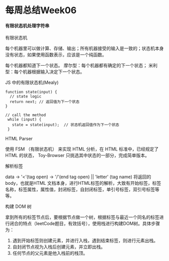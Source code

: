 # 每周总结Week06

#### 有限状态机处理字符串

有限状态机

每个机器里可以做计算、存储、输出；所有机器接受的输入是一致的；状态机本身没有状态，如果使用函数表示，应该是一个纯函数。

每个机器都知道下一个状态。
摩尔型：每个机器都有确定的下一个状态；
米利型：每个机器根据输入决定下一个状态。

JS 中的有限状态机(Mealy)
```
function state(input) {
  // state logic
  return next; // 返回值为下一个状态
}

// call the method
 while (input) {
   state = state(input);  // 状态机返回值作为下一个状态
 }
```

HTML Parser

使用 FSM （有限状态机） 来实现 HTML 分析，在 HTML 标准中，已经规定了 HTML 的状态， Toy-Browser 只挑选其中状态的一部分，完成简单版本。

解析标签

data -> '<'(tag open) -> '/'(end tag open) || 'letter' (tag name) 将返回的body，也就是HTML 文档本身，进行HTML标签的解析，大致有开始标签，标签名称，标签属性，属性值，封闭标签，自封闭标签，单引号标签，双引号标签等等。

构建 DOM 树

拿到所有的标签节点后，要根据节点做一个树，根据标签与最近一个同名的标签进行闭合的特点（leetCode题目，有效括号），使用栈进行构建DOM树。具体步骤为：
1. 遇到开始标签则创建元素，并进行入栈，遇到结束标签，则进行元素出栈。
2. 自封闭节点视为入栈后创建元素，并立即出栈。
3. 任何节点的父元素是他入栈前的栈顶。
